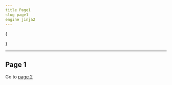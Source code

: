 ```yaml
---
title Page1
slug page1
engine jinja2
---
```

{

}

---

<h2>Page 1</h2>

<p>Go to <a href="{{ url_slug('page2') }}">page 2</a> </p>

